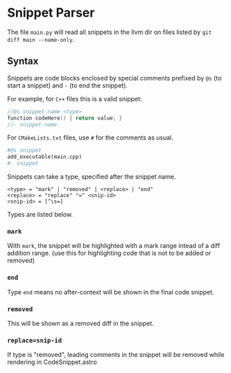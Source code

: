 # Snippet Parser
The file `main.py` will read all snippets in the llvm dir on files listed by
`git diff main --name-only`.

## Syntax
Snippets are code blocks enclosed by special comments prefixed by `@s` (to start 
a snippet) and `-` (to end the snippet).

For example, for `C++` files this is a valid snippet:
```cpp
//@s snippet-name <type>
function codeHere() { return value; }
//- snippet-name
```

For `CMakeLists.txt` files, use `#` for the comments as usual.
```py
#@s snippet
add_executable(main.cpp)
#- snippet
```

Snippets can take a type, specified after the snippet name.
```
<type> = "mark" | "removed" | <replace> | "end"
<replace> = "replace" "=" <snip-id>
<snip-id> = [^\s=]
```
Types are listed below.

### `mark`
With `mark`, the snippet will be highlighted with a mark range intead of
a diff addition range. (use this for highlighting code that is not to be
added or removed)

### `end`
Type `end` means no after-context will be shown in the final code snippet.

### `removed`
This will be shown as a removed diff in the snippet.

### `replace=snip-id`
If type is "removed", leading comments in the snippet
will be removed while rendering in CodeSnippet.astro
